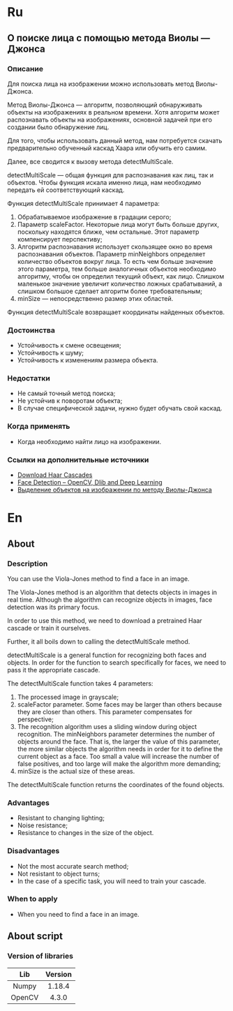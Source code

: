 # Ru
## О поиске лица с помощью метода Виолы — Джонса
### Описание
Для поиска лица на изображении можно использовать метод Виолы-Джонса. 

Метод Виолы-Джонса — алгоритм, позволяющий обнаруживать объекты на изображениях в реальном времени. Хотя алгоритм может распознавать объекты на изображениях, основной задачей при его создании было обнаружение лиц.

Для того, чтобы использовать данный метод, нам потребуется скачать предварительно обученный каскад Хаара или обучить его самим.

Далее, все сводится к вызову метода detectMultiScale. 

detectMultiScale — общая функция для распознавания как лиц, так и объектов. Чтобы функция искала именно лица, нам необходимо передать ей соответствующий каскад. 

Функция detectMultiScale принимает 4 параметра:
1. Обрабатываемое изображение в градации серого;
2. Параметр scaleFactor. Некоторые лица могут быть больше других, поскольку находятся ближе, чем остальные. Этот параметр компенсирует перспективу;
3. Алгоритм распознавания использует скользящее окно во время распознавания объектов. Параметр minNeighbors определяет количество объектов вокруг лица. То есть чем больше значение этого параметра, тем больше аналогичных объектов необходимо алгоритму, чтобы он определил текущий объект, как лицо. Слишком маленькое значение увеличит количество ложных срабатываний, а слишком большое сделает алгоритм более требовательным;
4. minSize — непосредственно размер этих областей.

Функция detectMultiScale возвращает координаты найденных объектов.

### Достоинства
+ Устойчивость к смене освещения;
+ Устойчивость к шуму;
+ Устойчивость к изменениям размера объекта.

### Недостатки 
+ Не самый точный метод поиска;
+ Не устойчив к поворотам объекта;
+ В случае специфической задачи, нужно будет обучать свой каскад.

### Когда применять
+ Когда необходимо найти лицо на изображении.

### Ссылки на дополнительные источники
* [Download Haar Cascades](https://github.com/opencv/opencv/tree/master/data/haarcascades)
* [Face Detection – OpenCV, Dlib and Deep Learning](https://www.learnopencv.com/face-detection-opencv-dlib-and-deep-learning-c-python/)
* [Выделение объектов на изображении по методу Виолы-Джонса](https://api-2d3d-cad.com/viola-jones-method/)


# En
## About 
### Description
You can use the Viola-Jones method to find a face in an image.

The Viola-Jones method is an algorithm that detects objects in images in real time. Although the algorithm can recognize objects in images, face detection was its primary focus.

In order to use this method, we need to download a pretrained Haar cascade or train it ourselves.

Further, it all boils down to calling the detectMultiScale method.

detectMultiScale is a general function for recognizing both faces and objects. In order for the function to search specifically for faces, we need to pass it the appropriate cascade.

The detectMultiScale function takes 4 parameters:
1. The processed image in grayscale;
2. scaleFactor parameter. Some faces may be larger than others because they are closer than others. This parameter compensates for perspective;
3. The recognition algorithm uses a sliding window during object recognition. The minNeighbors parameter determines the number of objects around the face. That is, the larger the value of this parameter, the more similar objects the algorithm needs in order for it to define the current object as a face. Too small a value will increase the number of false positives, and too large will make the algorithm more demanding;
4. minSize is the actual size of these areas.

The detectMultiScale function returns the coordinates of the found objects.

### Advantages
+ Resistant to changing lighting;
+ Noise resistance;
+ Resistance to changes in the size of the object.

### Disadvantages
+ Not the most accurate search method;
+ Not resistant to object turns;
+ In the case of a specific task, you will need to train your cascade.

### When to apply
+ When you need to find a face in an image.


## About script
### Version of libraries
| Lib    	| 	Version
| :-------:	| :-------:
| Numpy	    |	1.18.4
| OpenCV	|	 4.3.0



